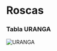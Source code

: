 ﻿# Roscas

### Tabla URANGA

![URANGA](https://i1.wp.com/blog.hanselbier.es/wp-content/uploads/2015/02/roscas_pasos_hilos_brocas.jpg)
